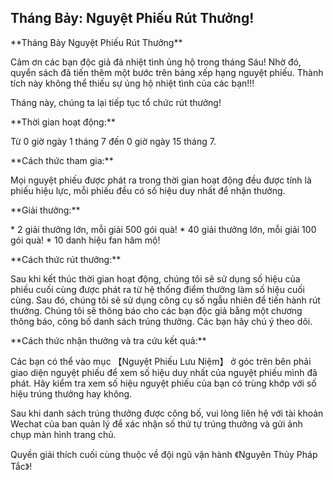 ## Tháng Bảy: Nguyệt Phiếu Rút Thưởng!

\*\*Tháng Bảy Nguyệt Phiếu Rút Thưởng\*\*

Cảm ơn các bạn độc giả đã nhiệt tình ủng hộ trong tháng Sáu! Nhờ đó, quyển sách đã tiến thêm một bước trên bảng xếp hạng nguyệt phiếu. Thành tích này không thể thiếu sự ủng hộ nhiệt tình của các bạn!!!

Tháng này, chúng ta lại tiếp tục tổ chức rút thưởng!


\*\*Thời gian hoạt động:\*\*

Từ 0 giờ ngày 1 tháng 7 đến 0 giờ ngày 15 tháng 7.


\*\*Cách thức tham gia:\*\*

Mọi nguyệt phiếu được phát ra trong thời gian hoạt động đều được tính là phiếu hiệu lực, mỗi phiếu đều có số hiệu duy nhất để nhận thưởng.


\*\*Giải thưởng:\*\*

\* 2 giải thưởng lớn, mỗi giải 500 gói quà!
\* 40 giải thưởng lớn, mỗi giải 100 gói quà!
\* 10 danh hiệu fan hâm mộ!


\*\*Cách thức rút thưởng:\*\*

Sau khi kết thúc thời gian hoạt động, chúng tôi sẽ sử dụng số hiệu của phiếu cuối cùng được phát ra từ hệ thống điểm thưởng làm số hiệu cuối cùng. Sau đó, chúng tôi sẽ sử dụng công cụ số ngẫu nhiên để tiến hành rút thưởng. Chúng tôi sẽ thông báo cho các bạn độc giả bằng một chương thông báo, công bố danh sách trúng thưởng. Các bạn hãy chú ý theo dõi.


\*\*Cách thức nhận thưởng và tra cứu kết quả:\*\*

Các bạn có thể vào mục 【Nguyệt Phiếu Lưu Niệm】 ở góc trên bên phải giao diện nguyệt phiếu để xem số hiệu duy nhất của nguyệt phiếu mình đã phát. Hãy kiểm tra xem số hiệu nguyệt phiếu của bạn có trùng khớp với số hiệu trúng thưởng hay không.


Sau khi danh sách trúng thưởng được công bố, vui lòng liên hệ với tài khoản Wechat của ban quản lý để xác nhận số thứ tự trúng thưởng và gửi ảnh chụp màn hình trang chủ.


Quyền giải thích cuối cùng thuộc về đội ngũ vận hành 《Nguyên Thủy Pháp Tắc》!
